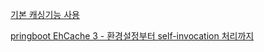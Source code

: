 



[기본 캐싱기능 사용](https://pamyferret.tistory.com/8)
<br/>

[pringboot EhCache 3 - 환경설정부터 self-invocation 처리까지 ](https://prohannah.tistory.com/88?category=870127)
<br/>

[]()
<br/>

[]()
<br/>

[]()
<br/>

